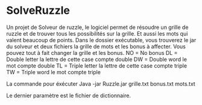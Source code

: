 # SolveRuzzle
Un projet de Solveur de ruzzle, le logiciel permet de résoudre un grille de ruzzle et de trouver tous les possibilités sur la grille.
Et aussi les mots qui valent beaucoup de points.
Dans le dossier exécutable, vous trouverez le jar du solveur et deux fichiers la grille de mots et les bonus à affecter.
Vous pouvez tout à fait changer la grille et les bonus.
NO = No bonus
DL = Double letter la lettre de cette case compte double
DW = Double word le mot compte double
TL = Triple letter la lettre de cette case compte triple
TW = Triple word le mot compte triple

La commande pour éxécuter Java -jar Ruzzle.jar grille.txt bonus.txt mots.txt

Le dernier paramètre est le fichier de dictionnaire.
